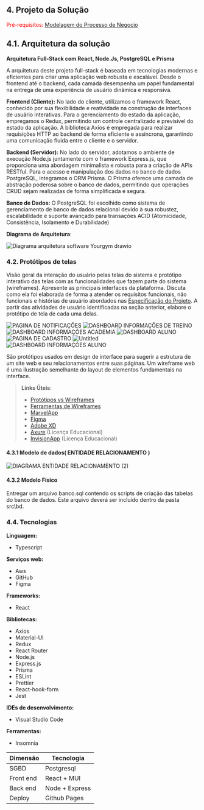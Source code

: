 ## 4. Projeto da Solução

<span style="color:red">Pré-requisitos: <a href="03-Modelagem do Processo de Negocio.md"> Modelagem do Processo de Negocio</a></span>

## 4.1. Arquitetura da solução

**Arquitetura Full-Stack com React, Node.Js, PostgreSQL e Prisma**

A arquitetura deste projeto full-stack é baseada em tecnologias modernas e eficientes para criar uma aplicação web robusta e escalável. Desde o frontend até o backend, cada camada desempenha um papel fundamental na entrega de uma experiência de usuário dinâmica e responsiva.

**Frontend (Cliente):**
No lado do cliente, utilizamos o framework React, conhecido por sua flexibilidade e reatividade na construção de interfaces de usuário interativas. Para o gerenciamento do estado da aplicação, empregamos o Redux, permitindo um controle centralizado e previsível do estado da aplicação.
A biblioteca Axios é empregada para realizar requisições HTTP ao backend de forma eficiente e assíncrona, garantindo uma comunicação fluida entre o cliente e o servidor.

**Backend (Servidor):**
No lado do servidor, adotamos o ambiente de execução Node.js juntamente com o framework Express.js, que proporciona uma abordagem minimalista e robusta para a criação de APIs RESTful. Para o acesso e manipulação dos dados no banco de dados PostgreSQL, integramos o ORM Prisma. O Prisma oferece uma camada de abstração poderosa sobre o banco de dados, permitindo que operações CRUD sejam realizadas de forma simplificada e segura.

**Banco de Dados:**
O PostgreSQL foi escolhido como sistema de gerenciamento de banco de dados relacional devido à sua robustez, escalabilidade e suporte avançado para transações ACID (Atomicidade, Consistência, Isolamento e Durabilidade)

 **Diagrama de Arquitetura**:

![Diagrama arquitetura software Yourgym drawio](https://github.com/ICEI-PUC-Minas-PSG-ADS-TI/psg-ads-2024-1-p2-tiapn-7358-1-01-yourgym/assets/121045908/3a0a572d-ccb2-40bc-8694-7cebb5818a5e)


### 4.2. Protótipos de telas

Visão geral da interação do usuário pelas telas do sistema e protótipo interativo das telas com as funcionalidades que fazem parte do sistema (wireframes).
Apresente as principais interfaces da plataforma. Discuta como ela foi elaborada de forma a atender os requisitos funcionais, não funcionais e histórias de usuário abordados nas <a href="02-Especificação do Projeto.md"> Especificação do Projeto</a>.
A partir das atividades de usuário identificadas na seção anterior, elabore o protótipo de tela de cada uma delas.

![PAGINA DE NOTIFICAÇÕES](https://github.com/ICEI-PUC-Minas-PSG-ADS-TI/psg-ads-2024-1-p2-tiapn-7358-1-01-yourgym/assets/141431894/914121b0-2b27-488e-9fd4-34acec9148f9)
![DASHBOARD INFORMAÇÕES DE TREINO](https://github.com/ICEI-PUC-Minas-PSG-ADS-TI/psg-ads-2024-1-p2-tiapn-7358-1-01-yourgym/assets/141431894/7d26d90f-b2c0-4d7f-a6d0-e22e540e3c2e)
![DASHBOARD INFORMAÇÕES ACADEMIA](https://github.com/ICEI-PUC-Minas-PSG-ADS-TI/psg-ads-2024-1-p2-tiapn-7358-1-01-yourgym/assets/141431894/7b618e5f-f61d-44cc-b990-8647d9edc15a)
![DASHBOARD ALUNO](https://github.com/ICEI-PUC-Minas-PSG-ADS-TI/psg-ads-2024-1-p2-tiapn-7358-1-01-yourgym/assets/141431894/521ae78a-d56d-422d-8353-cbef05d0da2b)
![PAGINA DE CADASTRO](https://github.com/ICEI-PUC-Minas-PSG-ADS-TI/psg-ads-2024-1-p2-tiapn-7358-1-01-yourgym/assets/141431894/388217ba-d4f3-4c96-a118-867e79466a08)
![Untitled](https://github.com/ICEI-PUC-Minas-PSG-ADS-TI/psg-ads-2024-1-p2-tiapn-7358-1-01-yourgym/assets/141431894/3b0c18b4-7cac-486e-8871-80d80d011fd6)
![DASHBOARD INFORMAÇÕES ALUNO](https://github.com/ICEI-PUC-Minas-PSG-ADS-TI/psg-ads-2024-1-p2-tiapn-7358-1-01-yourgym/assets/141431894/34a9fd3f-9075-46c4-9284-ec9f2214702e)


São protótipos usados em design de interface para sugerir a estrutura de um site web e seu relacionamentos entre suas páginas. Um wireframe web é uma ilustração semelhante do layout de elementos fundamentais na interface.
 
> **Links Úteis**:
> - [Protótipos vs Wireframes](https://www.nngroup.com/videos/prototypes-vs-wireframes-ux-projects/)
> - [Ferramentas de Wireframes](https://rockcontent.com/blog/wireframes/)
> - [MarvelApp](https://marvelapp.com/developers/documentation/tutorials/)
> - [Figma](https://www.figma.com/)
> - [Adobe XD](https://www.adobe.com/br/products/xd.html#scroll)
> - [Axure](https://www.axure.com/edu) (Licença Educacional)
> - [InvisionApp](https://www.invisionapp.com/) (Licença Educacional)


#### 4.3.1 Modelo de dados( ENTIDADE RELACIONAMENTO )

![DIAGRAMA ENTIDADE RELACIONAMENTO (2)](https://github.com/ICEI-PUC-Minas-PSG-ADS-TI/psg-ads-2024-1-p2-tiapn-7358-1-01-yourgym/assets/121045908/5f775d15-417e-4594-a033-f7529ce30d06)

#### 4.3.2 Modelo Físico

Entregar um arquivo banco.sql contendo os scripts de criação das tabelas do banco de dados. Este arquivo deverá ser incluído dentro da pasta src\bd.

### 4.4. Tecnologias

**Linguagem:** 
- Typescript

**Serviços web:**
- Aws
- GitHub
- Figma
  
**Frameworks:**
- React

**Bibliotecas:**
- Axios
- Material-UI
- Redux
- React Router
- Node.js
- Express.js
- Prisma
- ESLint
- Prettier
- React-hook-form
- Jest

**IDEs de desenvolvimento:**
- Visual Studio Code

**Ferramentas:**
- Insomnia

| **Dimensão**   | **Tecnologia**  |
| ---            | ---             |
| SGBD           | Postgresql      |
| Front end      | React +  MUI    |
| Back end       | Node + Express  |
| Deploy         | Github Pages    |

